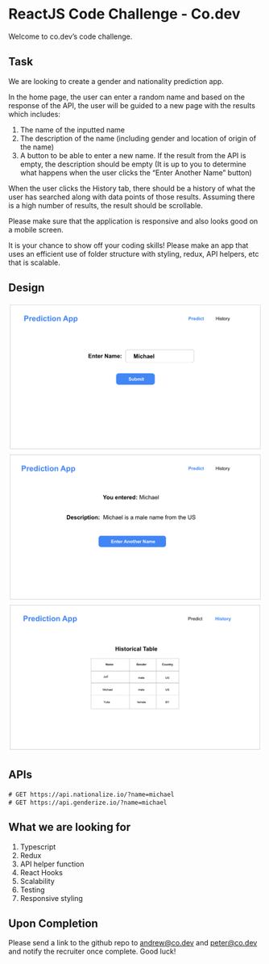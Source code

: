 # ReactJS Code Challenge - Co.dev

Welcome to co.dev’s code challenge.

## Task
We are looking to create a gender and nationality prediction app.

In the home page, the user can enter a random name and based on the response of the API, the user will be guided to a new page with the results which includes:

1. The name of the inputted name
2. The description of the name (including gender and location of origin of the name)
3. A button to be able to enter a new name.  If the result from the API is empty, the description should be empty (It is up to you to determine what happens when the user clicks the “Enter Another Name” button)

When the user clicks the History tab, there should be a history of what the user has searched along with data points of those results.  Assuming there is a high number of results, the result should be scrollable.

Please make sure that the application is responsive and also looks good on a mobile screen.

It is your chance to show off your coding skills!  Please make an app that uses an efficient use of folder structure with styling, redux, API helpers, etc that is scalable.

## Design
![home](design/home.png)
![name entered](design/entered.png)
![history](design/history.png)

## APIs
```
# GET https://api.nationalize.io/?name=michael
# GET https://api.genderize.io/?name=michael
```
## What we are looking for
1. Typescript
2. Redux
3. API helper function
4. React Hooks
5. Scalability
6. Testing
7. Responsive styling

## Upon Completion
Please send a link to the github repo to andrew@co.dev and peter@co.dev and notify the recruiter once complete. Good luck!